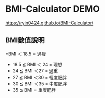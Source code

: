 # BMI-Calculator DEMO
https://ryin0424.github.io/BMI-Calculator/

## BMI數值說明
*BMI ＜ 18.5 = 過瘦
* 18.5 ≦ BMI ＜ 24 = 理想
* 24 ≦ BMI ＜27 = 過重
* 27 ≦ BMI ＜30 = 輕度肥胖
* 30 ≦ BMI ＜35 = 中度肥胖
* 35 ≦ BMI = 重度肥胖
